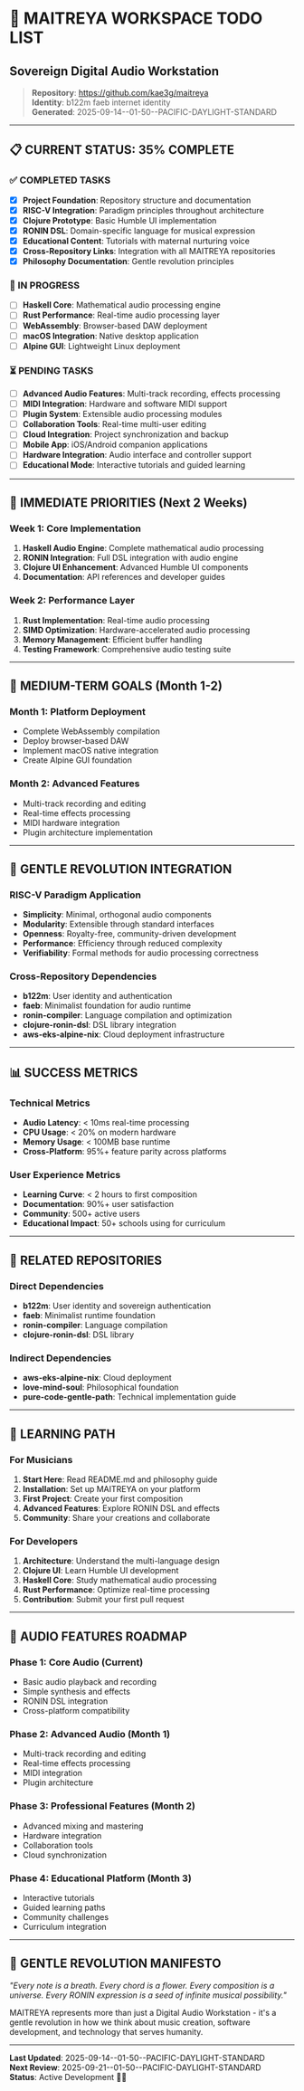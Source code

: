 # 🌸 MAITREYA WORKSPACE TODO LIST
## Sovereign Digital Audio Workstation

> **Repository**: https://github.com/kae3g/maitreya  
> **Identity**: b122m faeb internet identity  
> **Generated**: 2025-09-14--01-50--PACIFIC-DAYLIGHT-STANDARD

---

## 📋 CURRENT STATUS: 35% COMPLETE

### ✅ COMPLETED TASKS
- [x] **Project Foundation**: Repository structure and documentation
- [x] **RISC-V Integration**: Paradigm principles throughout architecture
- [x] **Clojure Prototype**: Basic Humble UI implementation
- [x] **RONIN DSL**: Domain-specific language for musical expression
- [x] **Educational Content**: Tutorials with maternal nurturing voice
- [x] **Cross-Repository Links**: Integration with all MAITREYA repositories
- [x] **Philosophy Documentation**: Gentle revolution principles

### 🔄 IN PROGRESS
- [ ] **Haskell Core**: Mathematical audio processing engine
- [ ] **Rust Performance**: Real-time audio processing layer
- [ ] **WebAssembly**: Browser-based DAW deployment
- [ ] **macOS Integration**: Native desktop application
- [ ] **Alpine GUI**: Lightweight Linux deployment

### ⏳ PENDING TASKS
- [ ] **Advanced Audio Features**: Multi-track recording, effects processing
- [ ] **MIDI Integration**: Hardware and software MIDI support
- [ ] **Plugin System**: Extensible audio processing modules
- [ ] **Collaboration Tools**: Real-time multi-user editing
- [ ] **Cloud Integration**: Project synchronization and backup
- [ ] **Mobile App**: iOS/Android companion applications
- [ ] **Hardware Integration**: Audio interface and controller support
- [ ] **Educational Mode**: Interactive tutorials and guided learning

---

## 🎯 IMMEDIATE PRIORITIES (Next 2 Weeks)

### Week 1: Core Implementation
1. **Haskell Audio Engine**: Complete mathematical audio processing
2. **RONIN Integration**: Full DSL integration with audio engine
3. **Clojure UI Enhancement**: Advanced Humble UI components
4. **Documentation**: API references and developer guides

### Week 2: Performance Layer
1. **Rust Implementation**: Real-time audio processing
2. **SIMD Optimization**: Hardware-accelerated audio processing
3. **Memory Management**: Efficient buffer handling
4. **Testing Framework**: Comprehensive audio testing suite

---

## 🚀 MEDIUM-TERM GOALS (Month 1-2)

### Month 1: Platform Deployment
- Complete WebAssembly compilation
- Deploy browser-based DAW
- Implement macOS native integration
- Create Alpine GUI foundation

### Month 2: Advanced Features
- Multi-track recording and editing
- Real-time effects processing
- MIDI hardware integration
- Plugin architecture implementation

---

## 🌸 GENTLE REVOLUTION INTEGRATION

### RISC-V Paradigm Application
- **Simplicity**: Minimal, orthogonal audio components
- **Modularity**: Extensible through standard interfaces
- **Openness**: Royalty-free, community-driven development
- **Performance**: Efficiency through reduced complexity
- **Verifiability**: Formal methods for audio processing correctness

### Cross-Repository Dependencies
- **b122m**: User identity and authentication
- **faeb**: Minimalist foundation for audio runtime
- **ronin-compiler**: Language compilation and optimization
- **clojure-ronin-dsl**: DSL library integration
- **aws-eks-alpine-nix**: Cloud deployment infrastructure

---

## 📊 SUCCESS METRICS

### Technical Metrics
- **Audio Latency**: < 10ms real-time processing
- **CPU Usage**: < 20% on modern hardware
- **Memory Usage**: < 100MB base runtime
- **Cross-Platform**: 95%+ feature parity across platforms

### User Experience Metrics
- **Learning Curve**: < 2 hours to first composition
- **Documentation**: 90%+ user satisfaction
- **Community**: 500+ active users
- **Educational Impact**: 50+ schools using for curriculum

---

## 🔗 RELATED REPOSITORIES

### Direct Dependencies
- **b122m**: User identity and sovereign authentication
- **faeb**: Minimalist runtime foundation
- **ronin-compiler**: Language compilation
- **clojure-ronin-dsl**: DSL library

### Indirect Dependencies
- **aws-eks-alpine-nix**: Cloud deployment
- **love-mind-soul**: Philosophical foundation
- **pure-code-gentle-path**: Technical implementation guide

---

## 🌱 LEARNING PATH

### For Musicians
1. **Start Here**: Read README.md and philosophy guide
2. **Installation**: Set up MAITREYA on your platform
3. **First Project**: Create your first composition
4. **Advanced Features**: Explore RONIN DSL and effects
5. **Community**: Share your creations and collaborate

### For Developers
1. **Architecture**: Understand the multi-language design
2. **Clojure UI**: Learn Humble UI development
3. **Haskell Core**: Study mathematical audio processing
4. **Rust Performance**: Optimize real-time processing
5. **Contribution**: Submit your first pull request

---

## 🎵 AUDIO FEATURES ROADMAP

### Phase 1: Core Audio (Current)
- Basic audio playback and recording
- Simple synthesis and effects
- RONIN DSL integration
- Cross-platform compatibility

### Phase 2: Advanced Audio (Month 1)
- Multi-track recording and editing
- Real-time effects processing
- MIDI integration
- Plugin architecture

### Phase 3: Professional Features (Month 2)
- Advanced mixing and mastering
- Hardware integration
- Collaboration tools
- Cloud synchronization

### Phase 4: Educational Platform (Month 3)
- Interactive tutorials
- Guided learning paths
- Community challenges
- Curriculum integration

---

## 🌸 GENTLE REVOLUTION MANIFESTO

*"Every note is a breath. Every chord is a flower. Every composition is a universe. Every RONIN expression is a seed of infinite musical possibility."*

MAITREYA represents more than just a Digital Audio Workstation - it's a gentle revolution in how we think about music creation, software development, and technology that serves humanity.

---

**Last Updated**: 2025-09-14--01-50--PACIFIC-DAYLIGHT-STANDARD  
**Next Review**: 2025-09-21--01-50--PACIFIC-DAYLIGHT-STANDARD  
**Status**: Active Development 🌸💙
